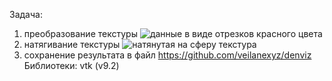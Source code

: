 Задача:
1. преобразование текстуры
![ данные в виде отрезков красного цвета ](https://imgur.com/a/RkXLpr4)
2. натягивание текстуры
![ натянутая на сферу текстура ](https://imgur.com/a/rm8uAc9)
4. сохранение результата в файл
https://github.com/veilanexyz/denviz
Библиотеки: vtk (v9.2)
